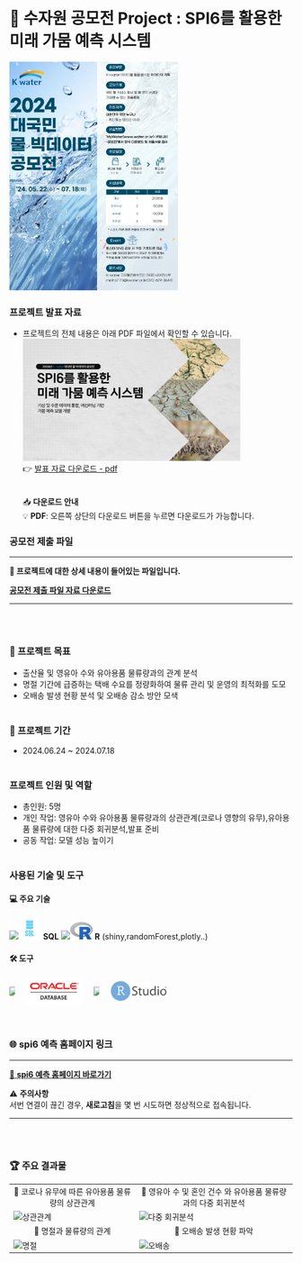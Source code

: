 # 🌟 수자원 공모전 Project : SPI6를 활용한 미래 가뭄 예측 시스템

<img src="water.png" alt="Image Description" width="300"/>

### 프로젝트 발표 자료
- 프로젝트의 전체 내용은 아래 PDF 파일에서 확인할 수 있습니다.<br>
[<img src="portfolio2.png" width="387px" alt="수자원 공모전 Project">](수자원공모전포트폴리오.pdf)</br>
  👉 [발표 자료 다운로드 - pdf](https://github.com/Kim-Jun-Hee/project2/blob/main/수자원공모전포트폴리오.pdf)  
<br></br>
📥 **다운로드 안내**  
💡 **PDF**: 오른쪽 상단의 다운로드 버튼을 누르면 다운로드가 가능합니다.

### 공모전 제출 파일
---

**🌟 프로젝트에 대한 상세 내용이 들어있는 파일입니다.**

[**공모전 제출 파일 자료 다운로드**](https://github.com/Kim-Jun-Hee/project2/blob/main/제출파일.pdf)

---
<br></br>

### 📂 프로젝트 목표
- 출산율 및 영유아 수와 유아용품 물류량과의 관계 분석
- 명절 기간에 급증하는 택배 수요를 정량화하여 물류 관리 및 운영의 최적화를 도모
- 오배송 발생 현황 분석 및 오배송 감소 방안 모색
<br></br>

### 📅 프로젝트 기간
- 2024.06.24 ~ 2024.07.18
<br></br>

### 프로젝트 인원 및 역할
- 총인원: 5명
- 개인 작업: 영유아 수와 유아용품 물류량과의 상관관계(코로나 영향의 유무),유아용품 물류량에 대한 다중 회귀분석,발표 준비
- 공동 작업: 모델 성능 높이기
<br></br>

### 사용된 기술 및 도구

#### 💻 주요 기술
<img src="https://dummyimage.com/10x1/ffffff/ffffff" width="10"/><img src="sql-logo.png" alt="SQL" width="40"/> **SQL**
<img src="https://dummyimage.com/10x1/ffffff/ffffff" width="10"/><img src="r-logo.png" alt="R" width="40"/>  **R** (shiny,randomForest,plotly..)

#### 🛠️ 도구 
<div style="display: flex; align-items: center; gap: 20px;">
  <img src="https://dummyimage.com/10x1/ffffff/ffffff" width="10"/>
  <img src="oracle.png" alt="Oracle Logo" width="100" style="display: block;">
  <img src="https://dummyimage.com/10x1/ffffff/ffffff" width="10"/>
  <img src="RStudio.png" alt="RStudio Logo" width="100">
</div>
<br></br>

### 🌐 spi6 예측 홈페이지 링크
---

[🔗 **spi6 예측 홈페이지 바로가기**](https://spi-predictor.shinyapps.io/spi100/)

⚠️ **주의사항**  
서번 연결이 끊긴 경우, **새로고침**을 몇 번 시도하면 정상적으로 접속됩니다.

---
<br></br>

### 🏆 주요 결과물
<table>
  <tr>
    <td align="center">🌟 코로나 유무에 따른 유아용품 물류량의 상관관계</td>
    <td align="center">🌟 영유아 수 및 혼인 건수 와 유아용품 물류량과의 다중 회귀분석</td>
  </tr>
  <tr>
    <td>
      <img src="corr.png" alt="상관관계" width="500">
    </td>
    <td>
      <img src="return.png" alt="다중 회귀분석" width="500">
    </td>
  </tr>
  <tr>
    <td align="center">🌟 명절과 물류량의 관계</td>
    <td align="center">🌟 오배송 발생 현황 파악</td>
  </tr>
  <tr>
    <td>
      <img src="holiday.png" alt="명절" width="500">
    </td>
    <td>
      <img src="error.png" alt="오배송" width="500">
    </td>
  </tr>
</table>

